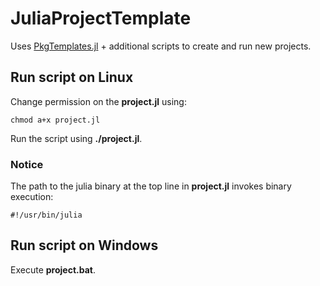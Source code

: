 # JuliaProjectTemplate

Uses [PkgTemplates.jl](https://github.com/invenia/PkgTemplates.jl) + additional scripts to create and run new projects.

## Run script on Linux

Change permission on the **project.jl** using:
```
chmod a+x project.jl
```
Run the script using **./project.jl**.

### Notice
The path to the julia binary at the top line in **project.jl** invokes binary execution:
```
#!/usr/bin/julia
```

## Run script on Windows
Execute **project.bat**.
